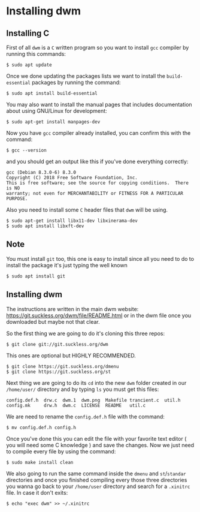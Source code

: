 # Installing dwm

## Installing C

First of all `dwm` is a `C` written program so you want to install `gcc` compiler by running this commands:

    $ sudo apt update

Once we done updating the packages lists we want to install the `build-essential` packages by running the command:

    $ sudo apt install build-essential

You may also want to install the manual pages that includes documentation about using GNU/Linux for development:

    $ sudo apt-get install manpages-dev

Now you have `gcc` compiler already installed, you can confirm this with the command:

    $ gcc --version

and you should get an output like this if you've done everything correctly:

    gcc (Debian 8.3.0-6) 8.3.0
    Copyright (C) 2018 Free Software Foundation, Inc.
    This is free software; see the source for copying conditions.  There is NO
    warranty; not even for MERCHANTABILITY or FITNESS FOR A PARTICULAR PURPOSE.

Also you need to install some `C` header files that `dwm` will be using.

    $ sudo apt-get install libx11-dev libxinerama-dev
    $ sudo apt install libxft-dev

## Note
You must install `git` too, this one is easy to install since all you need to do to install the package it's just typing the well known

    $ sudo apt install git

## Installing dwm
The instructions are written in the main dwm website: https://git.suckless.org/dwm/file/README.html or in the dwm file once you downloaded but maybe not that 
clear.


So the first thing we are going to do it's cloning this three repos:

    $ git clone git://git.suckless.org/dwm
    
This ones are optional but HIGHLY RECOMMENDED.

    $ git clone https://git.suckless.org/dmenu 
    $ git clone https://git.suckless.org/st

Next thing we are going to do its `cd` into the new `dwm` folder created in our `/home/user/` directory and by typing `ls` you must get this files:

    config.def.h  drw.c  dwm.1  dwm.png  Makefile trancient.c  util.h
    config.mk     drw.h  dwm.c  LICENSE  README   util.c

We are need to rename the `config.def.h` file with the command:

    $ mv config.def.h config.h
    
Once you've done this you can edit the file with your favorite text editor ( you will need some C knowledge ) and save the changes. Now we just need to compile every file by using the command:

    $ sudo make install clean

We also going to run the same command inside the `dmenu` and `st`/`standar` directories and once you finished compiling every those three directories you wanna
go back to your `/home/user` directory and search for a `.xinitrc` file. In case it don't exits:

    $ echo "exec dwm" >> ~/.xinitrc
